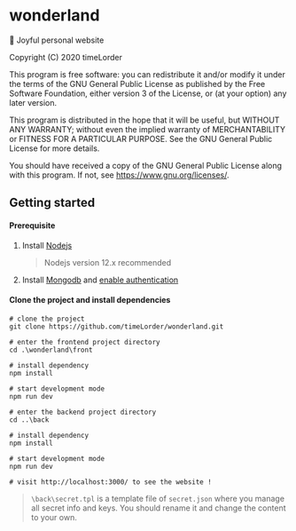 # wonderland

🌼 Joyful personal website

Copyright (C) 2020 timeLorder

This program is free software: you can redistribute it and/or modify
it under the terms of the GNU General Public License as published by
the Free Software Foundation, either version 3 of the License, or
(at your option) any later version.

This program is distributed in the hope that it will be useful,
but WITHOUT ANY WARRANTY; without even the implied warranty of
MERCHANTABILITY or FITNESS FOR A PARTICULAR PURPOSE. See the
GNU General Public License for more details.

You should have received a copy of the GNU General Public License
along with this program. If not, see <https://www.gnu.org/licenses/>.

## Getting started

#### Prerequisite

1. Install [Nodejs](https://nodejs.org/download/release/v12.20.0/)

   > Nodejs version 12.x recommended

2. Install [Mongodb](https://www.mongodb.com/try/download) and [enable authentication](https://docs.mongodb.com/manual/tutorial/enable-authentication/)

#### Clone the project and install dependencies

```shell
# clone the project
git clone https://github.com/timeLorder/wonderland.git

# enter the frontend project directory
cd .\wonderland\front

# install dependency
npm install

# start development mode
npm run dev

# enter the backend project directory
cd ..\back

# install dependency
npm install

# start development mode
npm run dev

# visit http://localhost:3000/ to see the website !

```

> `\back\secret.tpl` is a template file of `secret.json` where you manage all secret info and keys. You should rename it and change the content to your own.
